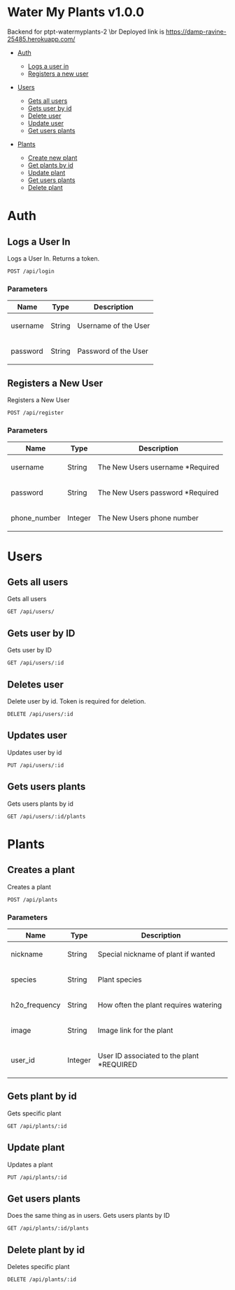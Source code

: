 # Water My Plants v1.0.0

Backend for ptpt-watermyplants-2 \br
Deployed link is https://damp-ravine-25485.herokuapp.com/

- [Auth](#auth)
    - [Logs a user in](#logs-a-user-in)
    - [Registers a new user](#registers-a-new-user)
    
- [Users](#users)
    - [Gets all users](#gets-all-users)
    - [Gets user by id](#gets-user-by-id)
    - [Delete user](#deletes-user)
    - [Update user](#updates-user)
    - [Get users plants](#gets-users-plants)

- [Plants](#plants)
    - [Create new plant](#creates-a-plant)
    - [Get plants by id](#gets-plant-by-id)
    - [Update plant](#update-plant)
    - [Get users plants](#get-users-plants)
    - [Delete plant](#delete-plant-by-id)

# Auth 

## Logs a User In

<p>Logs a User In. Returns a token.</p>

    POST /api/login

### Parameters

| Name     | Type   | Description                 |
| -------- | ------ | --------------------------- |
| username | String | <p>Username of the User</p> |
| password | String | <p>Password of the User</p> |

## Registers a New User

<p>Registers a New User</p>

    POST /api/register

### Parameters

| Name         | Type    | Description                              |
| ------------ | ------- | ---------------------------------------- |
| username     | String  | <p>The New Users username \*Required</p> |
| password     | String  | <p>The New Users password \*Required</p> |
| phone_number | Integer | <p>The New Users phone number<p>         |

# Users

## Gets all users

<p>Gets all users</p>

    GET /api/users/

## Gets user by ID

<p>Gets user by ID</p>

    GET /api/users/:id

## Deletes user

<p>Delete user by id. Token is required for deletion.</p>

    DELETE /api/users/:id

## Updates user

<p>Updates user by id</p>

    PUT /api/users/:id

## Gets users plants

<p>Gets users plants by id</p>

    GET /api/users/:id/plants

# Plants 

## Creates a plant

<p>Creates a plant</p>

    POST /api/plants

### Parameters

| Name          | Type    | Description                                       |
| ------------- | ------- | ------------------------------------------------- |
| nickname      | String  | <p>Special nickname of plant if wanted</p>        |
| species       | String  | <p>Plant species</p>                              |
| h2o_frequency | String  | <p>How often the plant requires watering</p>      |
| image         | String  | <p>Image link for the plant</p>                   |
| user_id       | Integer | <p>User ID associated to the plant \*REQUIRED</p> |

## Gets plant by id

<p>Gets specific plant</p>

    GET /api/plants/:id

## Update plant

<p>Updates a plant</p>

    PUT /api/plants/:id

## Get users plants

<p>Does the same thing as in users. Gets users plants by ID</p>

    GET /api/plants/:id/plants

## Delete plant by id

<p>Deletes specific plant</p>

    DELETE /api/plants/:id
